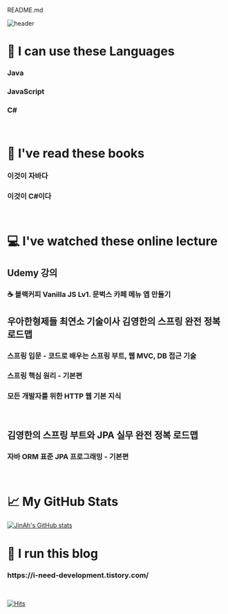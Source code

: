 README.md

![header](https://capsule-render.vercel.app/api?type=soft&color=timeAuto&height=300&section=header&text=Hi%20👋%20I'm%20JinAh&fontSize=90)

🌱 I can use these Languages
=============
<h3>Java</h3>
<h3>JavaScript</h3>
<h3>C#</h3><br/>

📗 I've read these books
=============
<h3>이것이 자바다</h3>
<h3>이것이 C#이다</h3><br/>

💻 I've watched these online lecture
=============
<h2>Udemy 강의</h2>
<h3>☕ 블랙커피 Vanilla JS Lv1. 문벅스 카페 메뉴 앱 만들기</h3>

<h2>우아한형제들 최연소 기술이사 김영한의 스프링 완전 정복 로드맵</h2>
<h3>스프링 입문 - 코드로 배우는 스프링 부트, 웹 MVC, DB 접근 기술</h3>
<h3>스프링 핵심 원리 - 기본편</h3>
<h3>모든 개발자를 위한 HTTP 웹 기본 지식</h3><br/>

<h2>김영한의 스프링 부트와 JPA 실무 완전 정복 로드맵</h2>
<h3>자바 ORM 표준 JPA 프로그래밍 - 기본편</h3><br/>

📈 My GitHub Stats
=============
[![JinAh's GitHub stats](https://github-readme-stats.vercel.app/api?username=saySthAbout)](https://github.com/saySthAbout/github-readme-stats)
<h2></h2>

👩 I run this blog
=============
<h3>https://i-need-development.tistory.com/</h3><br/>


[![Hits](https://hits.seeyoufarm.com/api/count/incr/badge.svg?url=https%3A%2F%2Fi-need-development.tistory.com&count_bg=%2379C83D&title_bg=%23555555&icon=&icon_color=%23E7E7E7&title=hits&edge_flat=false)](https://hits.seeyoufarm.com)

